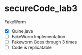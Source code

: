 # secureCode_lab3
FakeWorm

- [x] Quine.java
- [ ] FakeWorm Implementation
- [ ] Fakeworm Goes through 3 times
- [ ] Code is replicatable
